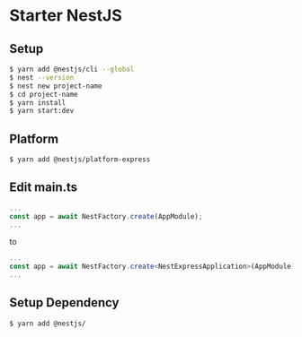 # Starter NestJS

## Setup
```sh
$ yarn add @nestjs/cli --global
$ nest --version
$ nest new project-name
$ cd project-name
$ yarn install
$ yarn start:dev
```

## Platform
```sh
$ yarn add @nestjs/platform-express
```

## Edit main.ts
```typescript
...
const app = await NestFactory.create(AppModule);
...
```
to
```typescript
...
const app = await NestFactory.create<NestExpressApplication>(AppModule);
...
```

## Setup Dependency
```sh
$ yarn add @nestjs/
```